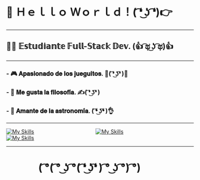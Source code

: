 # 👋 Ｈｅｌｌｏ Ｗｏｒｌｄ！( ͡❛ ͜ʖ ͡❛)👉

**********************************************************************

## 👨‍💻 𝔼𝕤𝕥𝕦𝕕𝕚𝕒𝕟𝕥𝕖 𝔽𝕦𝕝𝕝-𝕊𝕥𝕒𝕔𝕜 𝔻𝕖𝕧. (👍 ͡ಥ ͜ʖ ͡ಥ)👍

**********************************************************************

### - 🎮 𝐀𝐩𝐚𝐬𝐢𝐨𝐧𝐚𝐝𝐨 𝐝𝐞 𝐥𝐨𝐬 𝐣𝐮𝐞𝐠𝐮𝐢𝐭𝐨𝐬. 👊( ͡❛ ͜ʖ͡❛ )👊

### - 💬 𝐌𝐞 𝐠𝐮𝐬𝐭𝐚 𝐥𝐚 𝐟𝐢𝐥𝐨𝐬𝐨𝐟𝐢́𝐚. ✍( ͡❛ ͜ʖ͡❛ )

### - 🔭 𝐀𝐦𝐚𝐧𝐭𝐞 𝐝𝐞 𝐥𝐚 𝐚𝐬𝐭𝐫𝐨𝐧𝐨𝐦𝐢́𝐚. ( ͡❛ ͜ʖ͡❛ )👌

**********************************************************************

[![My Skills](https://skillicons.dev/icons?i=linkedin)](https://www.linkedin.com/in/sommafederico1/)                                          [![My Skills](https://skillicons.dev/icons?i=instagram)](https://www.instagram.com/somma.federico/)‍‍‍‍‍‍‍‍‍‍                                          [![My Skills](https://skillicons.dev/icons?i=twitter)](https://twitter.com/sommafeder1co)

**********************************************************************

#              ( ͡°( ͡° ͜ʖ ͡°( ͡❛ ͜ʖ͡❛ ) ͡° ͜ʖ ͡°) ͡°)
